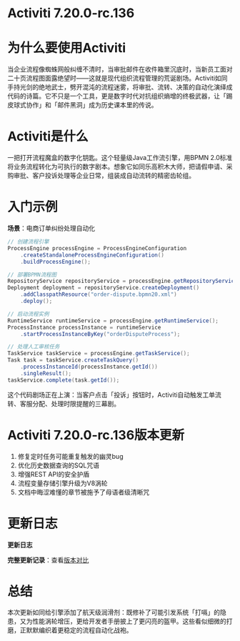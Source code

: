 # Activiti 7.20.0-rc.136
# 为什么要使用Activiti  
当企业流程像蜘蛛网般纠缠不清时，当审批邮件在收件箱里沉底时，当新员工面对二十页流程图面露绝望时——这就是现代组织流程管理的荒诞剧场。Activiti如同手持光剑的绝地武士，劈开混沌的流程迷雾，将审批、流转、决策的自动化演绎成代码的诗篇。它不只是一个工具，更是数字时代对抗组织熵增的终极武器，让「踢皮球式协作」和「邮件黑洞」成为历史课本里的传说。

# Activiti是什么  
一把打开流程魔盒的数字化钥匙。这个轻量级Java工作流引擎，用BPMN 2.0标准将业务流程转化为可执行的数字剧本。想象它如同乐高积木大师，把请假申请、采购审批、客户投诉处理等企业日常，组装成自动流转的精密齿轮组。

# 入门示例  
**场景**：电商订单纠纷处理自动化  
```java
// 创建流程引擎
ProcessEngine processEngine = ProcessEngineConfiguration
    .createStandaloneProcessEngineConfiguration()
    .buildProcessEngine();

// 部署BPMN流程图
RepositoryService repositoryService = processEngine.getRepositoryService();
Deployment deployment = repositoryService.createDeployment()
    .addClasspathResource("order-dispute.bpmn20.xml")
    .deploy();

// 启动流程实例
RuntimeService runtimeService = processEngine.getRuntimeService();
ProcessInstance processInstance = runtimeService
    .startProcessInstanceByKey("orderDisputeProcess");

// 处理人工审核任务
TaskService taskService = processEngine.getTaskService();
Task task = taskService.createTaskQuery()
    .processInstanceId(processInstance.getId())
    .singleResult();
taskService.complete(task.getId());
```
这个代码剧场正在上演：当客户点击「投诉」按钮时，Activiti自动触发工单流转、客服分配、处理时限提醒的三幕剧。

# Activiti 7.20.0-rc.136版本更新  
1. 修复定时任务可能重复触发的幽灵bug  
2. 优化历史数据查询的SQL咒语  
3. 增强REST API的安全护盾  
4. 流程变量存储引擎升级为V8涡轮  
5. 文档中晦涩难懂的章节被施予了母语者级清晰咒

# 更新日志
**更新日志**  

**完整更新记录**：查看[版本对比](https://github.com/Activiti/Activiti/compare/7.20.0-rc.135...7.20.0-rc.136)

# 总结  
本次更新如同给引擎添加了航天级润滑剂：既修补了可能引发系统「打嗝」的隐患，又为性能涡轮增压，更给开发者手册披上了更闪亮的盔甲。这些看似细微的打磨，正默默编织着更稳定的流程自动化战袍。